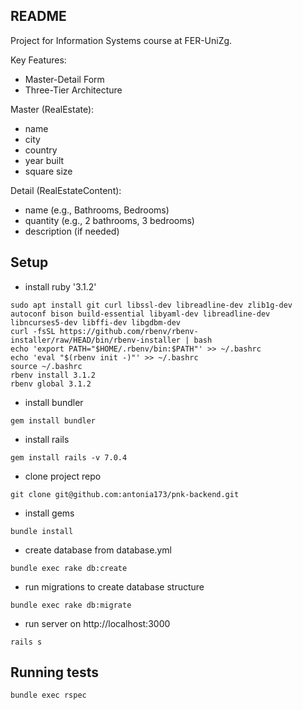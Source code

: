 ## README
Project for Information Systems course at FER-UniZg. 

Key Features:
* Master-Detail Form
* Three-Tier Architecture

Master (RealEstate):
* name
* city
* country
* year built
* square size

Detail (RealEstateContent):
* name (e.g., Bathrooms, Bedrooms)
* quantity (e.g., 2 bathrooms, 3 bedrooms)
* description (if needed)

## Setup

* install ruby '3.1.2'

```
sudo apt install git curl libssl-dev libreadline-dev zlib1g-dev autoconf bison build-essential libyaml-dev libreadline-dev libncurses5-dev libffi-dev libgdbm-dev                                                       
curl -fsSL https://github.com/rbenv/rbenv-installer/raw/HEAD/bin/rbenv-installer | bash
echo 'export PATH="$HOME/.rbenv/bin:$PATH"' >> ~/.bashrc
echo 'eval "$(rbenv init -)"' >> ~/.bashrc
source ~/.bashrc
rbenv install 3.1.2
rbenv global 3.1.2
```
* install bundler
```
gem install bundler
```
* install rails
```
gem install rails -v 7.0.4
```
*  clone project repo 
```
git clone git@github.com:antonia173/pnk-backend.git
```
*  install gems
```
bundle install
```
* create database from database.yml
```
bundle exec rake db:create
```
* run migrations to create database structure
```
bundle exec rake db:migrate
```
* run server on http://localhost:3000
```
rails s
```

## Running tests
```
bundle exec rspec
```
